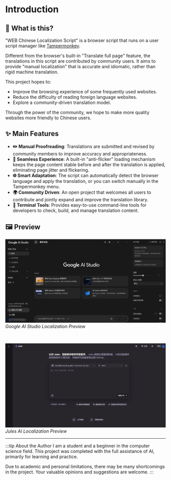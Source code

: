 # Introduction

## 🤔 What is this?

"WEB Chinese Localization Script" is a browser script that runs on a user script manager like [Tampermonkey](https://www.tampermonkey.net/).

Different from the browser's built-in "Translate full page" feature, the translations in this script are contributed by community users. It aims to provide "manual localization" that is accurate and idiomatic, rather than rigid machine translation.

This project hopes to:
- Improve the browsing experience of some frequently used websites.
- Reduce the difficulty of reading foreign language websites.
- Explore a community-driven translation model.

Through the power of the community, we hope to make more quality websites more friendly to Chinese users.

## ✨ Main Features

- **✏️ Manual Proofreading**: Translations are submitted and revised by community members to improve accuracy and appropriateness.
- **🚀 Seamless Experience**: A built-in "anti-flicker" loading mechanism keeps the page content stable before and after the translation is applied, eliminating page jitter and flickering.
- **🌐 Smart Adaptation**: The script can automatically detect the browser language and apply the translation, or you can switch manually in the Tampermonkey menu.
- **🌍 Community Driven**: An open project that welcomes all users to contribute and jointly expand and improve the translation library.
- **🔧 Terminal Tools**: Provides easy-to-use command-line tools for developers to check, build, and manage translation content.

## 🖼️ Preview

![Google AI Studio Localization Preview](../../public/img/googleaistudio_introduce.jpg)
*Google AI Studio Localization Preview*

<br/>

![Jules AI Localization Preview](../../public/img/jules_introduce.jpg)
*Jules AI Localization Preview*

---

:::tip About the Author
I am a student and a beginner in the computer science field. This project was completed with the full assistance of AI, primarily for learning and practice.

Due to academic and personal limitations, there may be many shortcomings in the project. Your valuable opinions and suggestions are welcome.
:::